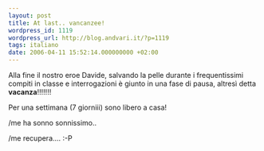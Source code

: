 ```yaml
---
layout: post
title: At last.. vancanzee!
wordpress_id: 1119
wordpress_url: http://blog.andvari.it/?p=1119
tags: italiano
date: 2006-04-11 15:52:14.000000000 +02:00
---
```

Alla fine il nostro eroe Davide, salvando la pelle durante i frequentissimi compiti in classe e interrogazioni è giunto in una fase di pausa, altresì detta <strong>vacanza</strong>!!!!!!!

Per una settimana (7 giorniii) sono libero a casa!

/me ha sonno sonnissimo..

/me recupera.... :-P
